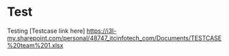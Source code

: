 # Test
Testing
[Testcase link here] https://i3l-my.sharepoint.com/personal/48747_itcinfotech_com/Documents/TESTCASE%20team%201.xlsx
